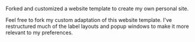 Forked and customized a website template to create my own personal site.

Feel free to fork my custom adaptation of this website template. I've restructured much of the label layouts and popup windows to make it more relevant to my preferences.
